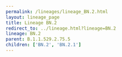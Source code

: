 ```yaml
---
permalink: /lineages/lineage_BN.2.html
layout: lineage_page
title: Lineage BN.2
redirect_to: ../lineage.html?lineage=BN.2
lineage: BN.2
parent: B.1.1.529.2.75.5
children: ['BN.2', 'BN.2.1']
---
```

